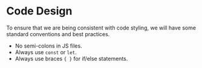 # Code Design

To ensure that we are being consistent with code styling, we will have some standard conventions and best practices.

- No semi-colons in JS files.
- Always use `const` or `let`. 
- Always use braces `{ }` for if/else statements.